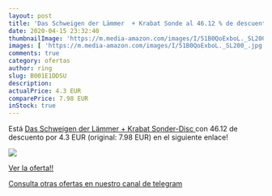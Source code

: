 ```yaml
---
layout: post
title: 'Das Schweigen der Lämmer  + Krabat Sonde al 46.12 % de descuento'
date: 2020-04-15 23:32:40
thumbnailImage: 'https://m.media-amazon.com/images/I/51B0QoExboL._SL200_.jpg'
images: [ 'https://m.media-amazon.com/images/I/51B0QoExboL._SL200_.jpg' ]
comments: true
category: ofertas
author: ring
slug: B001E1DDSU
description:
actualPrice: 4.3 EUR
comparePrice: 7.98 EUR
inStock: true
---
```


Está [Das Schweigen der Lämmer  + Krabat Sonder-Disc ](https://www.amazon.com/dp/B001E1DDSU/?tag=redken08-20) con 46.12 de descuento por 4.3 EUR (original: 7.98 EUR) en el siguiente enlace!

[![](https://m.media-amazon.com/images/I/51B0QoExboL._SL200_.jpg)](https://www.amazon.com/dp/B001E1DDSU/?tag=redken08-20)

[Ver la oferta!!](https://www.amazon.com/dp/B001E1DDSU/?tag=redken08-20)

[Consulta otras ofertas en nuestro canal de telegram](https://t.me/s/ofertas25)
